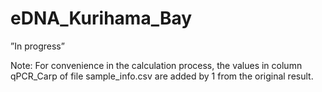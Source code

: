 # eDNA_Kurihama_Bay

”In progress”

Note:
For convenience in the calculation process, 
the values in column qPCR_Carp of file sample_info.csv are added by 1 from the original result.
